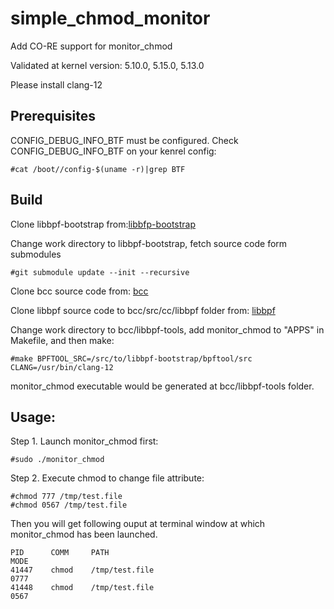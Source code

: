 # simple_chmod_monitor
Add CO-RE support for monitor_chmod

Validated at kernel version: 5.10.0, 5.15.0, 5.13.0

Please install clang-12

## Prerequisites
CONFIG_DEBUG_INFO_BTF must be configured.
Check CONFIG_DEBUG_INFO_BTF on your kenrel config:
```
#cat /boot//config-$(uname -r)|grep BTF
```
## Build

Clone libbpf-bootstrap from:[libbfp-bootstrap](https://github.com/libbpf/libbpf-bootstrap.git)

Change work directory to libbpf-bootstrap, fetch source code form submodules
```
#git submodule update --init --recursive
```

Clone bcc source code from: [bcc](https://github.com/iovisor/bcc.git)

Clone libbpf source code to bcc/src/cc/libbpf folder from: [libbpf](https://github.com/libbpf/libbpf.git)

Change work directory to bcc/libbpf-tools, add monitor_chmod to "APPS" in Makefile, and then make:
```
#make BPFTOOL_SRC=/src/to/libbpf-bootstrap/bpftool/src CLANG=/usr/bin/clang-12
```

monitor_chmod executable would be generated at bcc/libbpf-tools folder.

## Usage: 
Step 1. Launch monitor_chmod first:
```
#sudo ./monitor_chmod
```

Step 2. Execute chmod to change file attribute:
```
#chmod 777 /tmp/test.file
#chmod 0567 /tmp/test.file
```


Then you will get following ouput at terminal window at which monitor_chmod has been launched.
```
PID      COMM     PATH                                                             MODE
41447    chmod    /tmp/test.file                                                   0777
41448    chmod    /tmp/test.file                                                   0567
